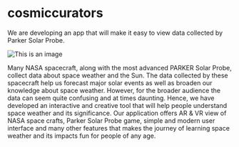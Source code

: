 # cosmiccurators
We are developing an app that will make it easy to view data collected by Parker Solar Probe.

![This is an image](https://myoctocat.com/assets/images/base-octocat.svg)

Many NASA spacecraft, along with the most advanced PARKER Solar Probe, collect data about space weather and the Sun. The data collected by these spacecraft help us forecast major solar events as well as broaden our knowledge about space weather. However, for the broader audience the data can seem quite confusing and at times daunting. Hence, we have developed an interactive and creative tool that will help people understand space weather and its significance. Our application offers AR & VR view of NASA space crafts, Parker Solar Probe game, simple and modern user interface and many other features that makes the journey of learning space weather and its impacts fun for people of any age.

